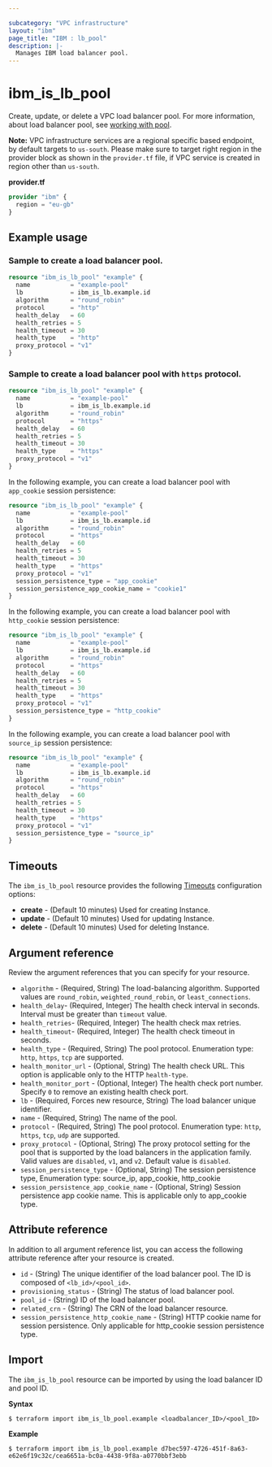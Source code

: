 ```yaml
---

subcategory: "VPC infrastructure"
layout: "ibm"
page_title: "IBM : lb_pool"
description: |-
  Manages IBM load balancer pool.
---
```


# ibm_is_lb_pool
Create, update, or delete a VPC load balancer pool.  For more information, about load balancer pool, see [working with pool](https://cloud.ibm.com/docs/vpc?topic=vpc-nlb-pools).

**Note:** 
VPC infrastructure services are a regional specific based endpoint, by default targets to `us-south`. Please make sure to target right region in the provider block as shown in the `provider.tf` file, if VPC service is created in region other than `us-south`.

**provider.tf**

```terraform
provider "ibm" {
  region = "eu-gb"
}
```

## Example usage

### Sample to create a load balancer pool.

```terraform
resource "ibm_is_lb_pool" "example" {
  name           = "example-pool"
  lb             = ibm_is_lb.example.id
  algorithm      = "round_robin"
  protocol       = "http"
  health_delay   = 60
  health_retries = 5
  health_timeout = 30
  health_type    = "http"
  proxy_protocol = "v1"
}
```

### Sample to create a load balancer pool with `https` protocol.

```terraform
resource "ibm_is_lb_pool" "example" {
  name           = "example-pool"
  lb             = ibm_is_lb.example.id
  algorithm      = "round_robin"
  protocol       = "https"
  health_delay   = 60
  health_retries = 5
  health_timeout = 30
  health_type    = "https"
  proxy_protocol = "v1"
}

```

In the following example, you can create a load balancer pool with `app_cookie` session persistence:

```terraform
resource "ibm_is_lb_pool" "example" {
  name           = "example-pool"
  lb             = ibm_is_lb.example.id
  algorithm      = "round_robin"
  protocol       = "https"
  health_delay   = 60
  health_retries = 5
  health_timeout = 30
  health_type    = "https"
  proxy_protocol = "v1"
  session_persistence_type = "app_cookie"
  session_persistence_app_cookie_name = "cookie1"
}

```

In the following example, you can create a load balancer pool with `http_cookie` session persistence:

```terraform
resource "ibm_is_lb_pool" "example" {
  name           = "example-pool"
  lb             = ibm_is_lb.example.id
  algorithm      = "round_robin"
  protocol       = "https"
  health_delay   = 60
  health_retries = 5
  health_timeout = 30
  health_type    = "https"
  proxy_protocol = "v1"
  session_persistence_type = "http_cookie"
}

```

In the following example, you can create a load balancer pool with `source_ip` session persistence:

```terraform
resource "ibm_is_lb_pool" "example" {
  name           = "example-pool"
  lb             = ibm_is_lb.example.id
  algorithm      = "round_robin"
  protocol       = "https"
  health_delay   = 60
  health_retries = 5
  health_timeout = 30
  health_type    = "https"
  proxy_protocol = "v1"
  session_persistence_type = "source_ip"
}
```

## Timeouts
The `ibm_is_lb_pool` resource provides the following [Timeouts](https://www.terraform.io/docs/language/resources/syntax.html) configuration options:

- **create** - (Default 10 minutes) Used for creating Instance.
- **update** - (Default 10 minutes) Used for updating Instance.
- **delete** - (Default 10 minutes) Used for deleting Instance.


## Argument reference
Review the argument references that you can specify for your resource. 

- `algorithm` - (Required, String) The load-balancing algorithm. Supported values are `round_robin`, `weighted_round_robin`, or `least_connections`.
- `health_delay`- (Required, Integer) The health check interval in seconds. Interval must be greater than `timeout` value.
- `health_retries`- (Required, Integer) The health check max retries.
- `health_timeout`- (Required, Integer) The health check timeout in seconds.
- `health_type` - (Required, String) The pool protocol. Enumeration type: `http`, `https`, `tcp` are supported.
- `health_monitor_url` - (Optional, String) The health check URL. This option is applicable only to the HTTP `health-type`.
- `health_monitor_port` - (Optional, Integer) The health check port number. Specify `0` to remove an existing health check port.
- `lb`  - (Required, Forces new resource, String) The load balancer unique identifier.
- `name` - (Required, String) The name of the pool.
- `protocol` - (Required, String) The pool protocol. Enumeration type: `http`, `https`, `tcp`, `udp` are supported.
- `proxy_protocol` - (Optional, String) The proxy protocol setting for the pool that is supported by the load balancers in the application family. Valid values are `disabled`, `v1`, and `v2`. Default value is `disabled`.
- `session_persistence_type` - (Optional, String) The session persistence type, Enumeration type: source_ip, app_cookie, http_cookie
- `session_persistence_app_cookie_name` - (Optional, String) Session persistence app cookie name. This is applicable only to app_cookie type.

## Attribute reference
In addition to all argument reference list, you can access the following attribute reference after your resource is created.

- `id` - (String) The unique identifier of the load balancer pool. The ID is composed of `<lb_id>/<pool_id>`.
- `provisioning_status` - (String) The status of load balancer pool.
- `pool_id` - (String) ID of the load balancer pool.
- `related_crn` - (String) The CRN of the load balancer resource.
- `session_persistence_http_cookie_name` - (String) HTTP cookie name for session persistence. Only applicable for http_cookie session persistence type.

## Import
The `ibm_is_lb_pool` resource can be imported by using the load balancer ID and pool ID. 

**Syntax**

```
$ terraform import ibm_is_lb_pool.example <loadbalancer_ID>/<pool_ID>
```

**Example**

```
$ terraform import ibm_is_lb_pool.example d7bec597-4726-451f-8a63-e62e6f19c32c/cea6651a-bc0a-4438-9f8a-a0770bbf3ebb
```
